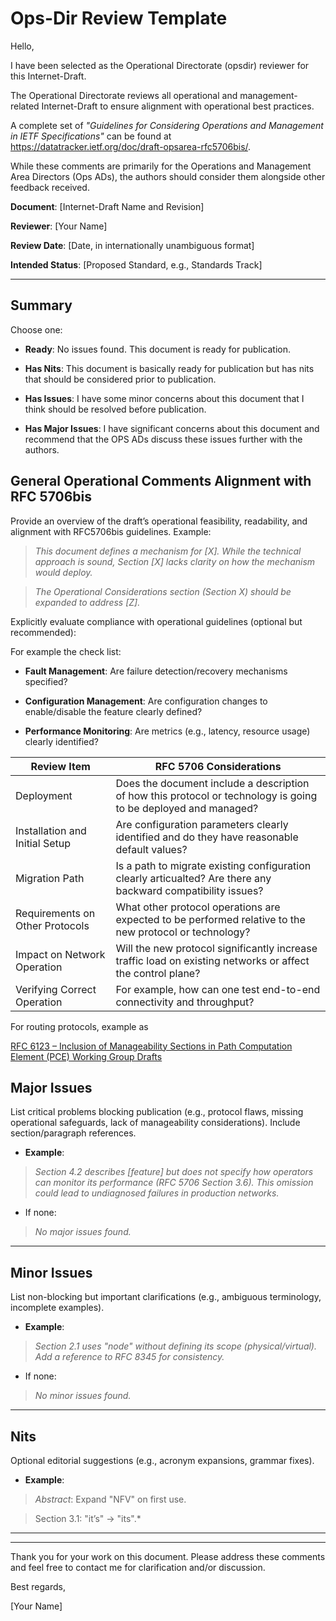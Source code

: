 # Ops-Dir Review Template

Hello,

I have been selected as the Operational Directorate (opsdir) reviewer for this Internet-Draft. 

The Operational Directorate reviews all operational and management-related Internet-Draft to ensure alignment with operational best practices.

A complete set of _"Guidelines for Considering Operations and Management in IETF Specifications"_ can be found at https://datatracker.ietf.org/doc/draft-opsarea-rfc5706bis/.

While these comments are primarily for the Operations and Management Area Directors (Ops ADs), the authors should consider them alongside other feedback received.


**Document**: [Internet-Draft Name and Revision]

**Reviewer**: [Your Name]

**Review Date**: [Date, in internationally unambiguous format]

**Intended Status**: [Proposed Standard, e.g., Standards Track] 

 
---

## **Summary** 

Choose one: 

- **Ready**: No issues found. This document is ready for publication. 

- **Has Nits**: This document is basically ready for publication but has nits that should be considered prior to publication.

- **Has Issues**: I have some minor concerns about this document that I think should be resolved before publication.
 
- **Has Major Issues**: I have significant concerns about this document and recommend that the OPS ADs discuss these issues further with the authors.


## **General Operational Comments Alignment with RFC 5706bis** 

Provide an overview of the draft’s operational feasibility, readability, and alignment with RFC5706bis guidelines. Example: 

> *This document defines a mechanism for [X]. While the technical approach is sound, Section [X] lacks clarity on how the mechanism would deploy.*

> *The Operational Considerations section (Section X) should be expanded to address [Z].* 



Explicitly evaluate compliance with operational guidelines (optional but recommended): 

For example the check list: 

- **Fault Management**: Are failure detection/recovery mechanisms specified? 

- **Configuration Management**: Are configuration changes to enable/disable the feature clearly defined? 

- **Performance Monitoring**: Are metrics (e.g., latency, resource usage) clearly identified? 

| **Review Item**                | **RFC 5706 Considerations**                                                                               
|------------------------------- |-------------------------------------------------------------------------------------------------------
| Deployment                     | Does the document include a description of how this protocol or technology is going to be deployed and managed? 
| Installation and Initial Setup | Are configuration parameters clearly identified and do they have reasonable default values?           
| Migration Path                 | Is a path to migrate existing configuration clearly articualted? Are there any backward compatibility issues?                                                         
| Requirements on Other Protocols| What other protocol operations are expected to be performed relative to the new protocol or technology?    
| Impact on Network Operation    | Will the new protocol significantly increase traffic load on existing networks or affect the control plane?                       
| Verifying Correct Operation    | For example, how can one test end-to-end connectivity and throughput?                                            

 
For routing protocols, example as 

[RFC 6123 – Inclusion of Manageability Sections in Path Computation Element (PCE) Working Group Drafts](https://www.rfc-editor.org/rfc/rfc6123.html)

  

## **Major Issues** 

List critical problems blocking publication (e.g., protocol flaws, missing operational safeguards, lack of manageability considerations). Include section/paragraph references. 

- **Example**: 

 > *Section 4.2 describes [feature] but does not specify how operators can monitor its performance (RFC 5706 Section 3.6). This omission could lead to undiagnosed failures in production networks.* 

- If none: 

 > *No major issues found.* 

 

---

## **Minor Issues** 

List non-blocking but important clarifications (e.g., ambiguous terminology, incomplete examples). 

- **Example**: 

 > *Section 2.1 uses "node" without defining its scope (physical/virtual). Add a reference to RFC 8345 for consistency.* 

- If none: 

 > *No minor issues found.* 

 
---

## **Nits** 

Optional editorial suggestions (e.g., acronym expansions, grammar fixes). 

- **Example**: 

 > *Abstract*: Expand "NFV" on first use. 

 > Section 3.1: "it’s" -> "its".* 


---
 

---


Thank you for your work on this document. Please address these comments and feel free to contact me for clarification and/or discussion.


Best regards, 

[Your Name] 
